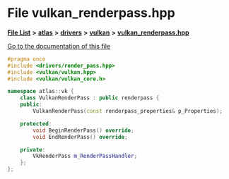 

# File vulkan\_renderpass.hpp

[**File List**](files.md) **>** [**atlas**](dir_1e6ffef027cfcf7ded3287660b505c9f.md) **>** [**drivers**](dir_1605561db8076fbb4262fa758aa3edc0.md) **>** [**vulkan**](dir_d1501d70e56e021a40f9d93dd0e2ca19.md) **>** [**vulkan\_renderpass.hpp**](vulkan__renderpass_8hpp.md)

[Go to the documentation of this file](vulkan__renderpass_8hpp.md)


```C++
#pragma once
#include <drivers/render_pass.hpp>
#include <vulkan/vulkan.hpp>
#include <vulkan/vulkan_core.h>

namespace atlas::vk {
    class VulkanRenderPass : public renderpass {
    public:
        VulkanRenderPass(const renderpass_properties& p_Properties);

    protected:
        void BeginRenderPass() override;
        void EndRenderPass() override;

    private:
        VkRenderPass m_RenderPassHandler;
    };
};
```


